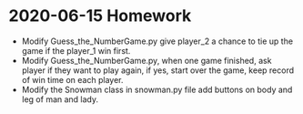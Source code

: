 # 2020-06-15 Homework

* Modify Guess_the_NumberGame.py give player_2 a chance to tie up the game if the player_1 win first.
* Modify Guess_the_NumberGame.py, when one game finished, ask player if they want to play again, if yes, start over the game, keep record of win time on each player.
* Modify the Snowman class in snowman.py file add buttons on body and leg of man and lady.
